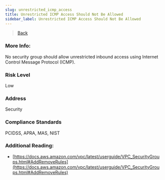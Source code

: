 ```yaml
---
slug: unrestricted_icmp_access
title: Unrestricted ICMP Access Should Not Be Allowed
sidebar_label: Unrestricted ICMP Access Should Not Be Allowed
---
```

> [Back](../../ec2monitoring)

### More Info:
No security group should allow unrestricted inbound access using Internet Control Message Protocol (ICMP).

### Risk Level
Low

### Address
Security

### Compliance Standards
PCIDSS, APRA, MAS, NIST

### Additional Reading:
- [https://docs.aws.amazon.com/vpc/latest/userguide/VPC_SecurityGroups.html#AddRemoveRules](https://docs.aws.amazon.com/vpc/latest/userguide/VPC_SecurityGroups.html#AddRemoveRules) 

